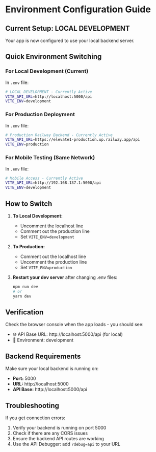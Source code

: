# Environment Configuration Guide

## Current Setup: LOCAL DEVELOPMENT

Your app is now configured to use your local backend server.

## Quick Environment Switching

### For Local Development (Current)
In `.env` file:
```bash
# LOCAL DEVELOPMENT - Currently Active
VITE_API_URL=http://localhost:5000/api
VITE_ENV=development
```

### For Production Deployment
In `.env` file:
```bash
# Production Railway Backend - Currently Active
VITE_API_URL=https://elevate1-production.up.railway.app/api
VITE_ENV=production
```

### For Mobile Testing (Same Network)
In `.env` file:
```bash
# Mobile Access - Currently Active
VITE_API_URL=http://192.168.137.1:5000/api
VITE_ENV=development
```

## How to Switch

1. **To Local Development:**
   - Uncomment the localhost line
   - Comment out the production line
   - Set `VITE_ENV=development`

2. **To Production:**
   - Comment out the localhost line
   - Uncomment the production line
   - Set `VITE_ENV=production`

3. **Restart your dev server** after changing .env files:
   ```bash
   npm run dev
   # or
   yarn dev
   ```

## Verification

Check the browser console when the app loads - you should see:
- 🌐 API Base URL: http://localhost:5000/api (for local)
- 🔧 Environment: development

## Backend Requirements

Make sure your local backend is running on:
- **Port:** 5000
- **URL:** http://localhost:5000
- **API Base:** http://localhost:5000/api

## Troubleshooting

If you get connection errors:
1. Verify your backend is running on port 5000
2. Check if there are any CORS issues
3. Ensure the backend API routes are working
4. Use the API Debugger: add `?debug=api` to your URL
